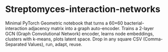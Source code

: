 # Streptomyces-interaction-networks
Minimal PyTorch Geometric notebook that turns a 60×60 bacterial-interaction adjacency matrix into a graph auto-encoder. Trains a 2-layer GCN (Graph Convolutional Network) encoder, learns node embeddings, clusters with k-means, plots latent space. Drop in any square CSV (Comma-Separated Values), run, adapt, reuse.
